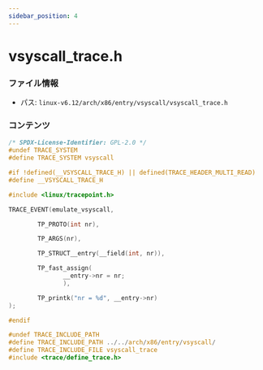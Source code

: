 ```yaml
---
sidebar_position: 4
---
```

# vsyscall_trace.h

### ファイル情報

- パス: `linux-v6.12/arch/x86/entry/vsyscall/vsyscall_trace.h`

### コンテンツ

```h
/* SPDX-License-Identifier: GPL-2.0 */
#undef TRACE_SYSTEM
#define TRACE_SYSTEM vsyscall

#if !defined(__VSYSCALL_TRACE_H) || defined(TRACE_HEADER_MULTI_READ)
#define __VSYSCALL_TRACE_H

#include <linux/tracepoint.h>

TRACE_EVENT(emulate_vsyscall,

	    TP_PROTO(int nr),

	    TP_ARGS(nr),

	    TP_STRUCT__entry(__field(int, nr)),

	    TP_fast_assign(
			   __entry->nr = nr;
			   ),

	    TP_printk("nr = %d", __entry->nr)
);

#endif

#undef TRACE_INCLUDE_PATH
#define TRACE_INCLUDE_PATH ../../arch/x86/entry/vsyscall/
#define TRACE_INCLUDE_FILE vsyscall_trace
#include <trace/define_trace.h>

```
